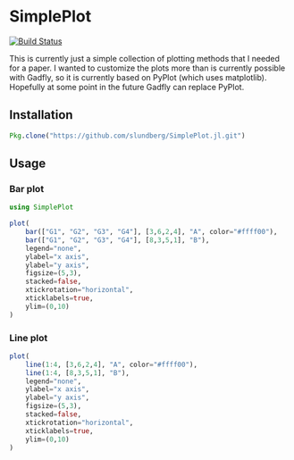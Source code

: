 # SimplePlot

[![Build Status](https://travis-ci.org/slundberg/SimplePlot.jl.svg?branch=master)](https://travis-ci.org/slundberg/SimplePlot.jl)

This is currently just a simple collection of plotting methods that I needed for a paper. I wanted to customize the plots more than is currently possible with Gadfly, so it is currently based on PyPlot (which uses matplotlib). Hopefully at some point in the future Gadfly can replace PyPlot.

## Installation

```julia
Pkg.clone("https://github.com/slundberg/SimplePlot.jl.git")
```

## Usage

### Bar plot

```julia
using SimplePlot

plot(
    bar(["G1", "G2", "G3", "G4"], [3,6,2,4], "A", color="#ffff00"),
    bar(["G1", "G2", "G3", "G4"], [8,3,5,1], "B"),
    legend="none",
    ylabel="x axis",
    ylabel="y axis",
    figsize=(5,3),
    stacked=false,
    xtickrotation="horizontal",
    xticklabels=true,
    ylim=(0,10)
)
```

### Line plot

```julia
plot(
    line(1:4, [3,6,2,4], "A", color="#ffff00"),
    line(1:4, [8,3,5,1], "B"),
    legend="none",
    ylabel="x axis",
    ylabel="y axis",
    figsize=(5,3),
    stacked=false,
    xtickrotation="horizontal",
    xticklabels=true,
    ylim=(0,10)
)
```



